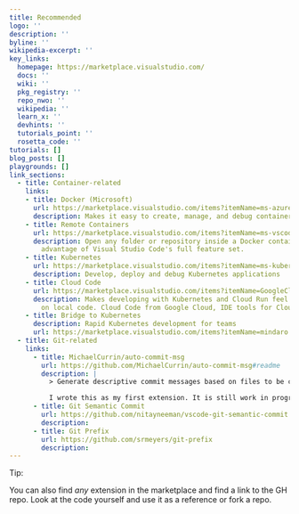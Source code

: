 ```yaml
---
title: Recommended
logo: ''
description: ''
byline: ''
wikipedia-excerpt: ''
key_links:
  homepage: https://marketplace.visualstudio.com/
  docs: ''
  wiki: ''
  pkg_registry: ''
  repo_nwo: ''
  wikipedia: ''
  learn_x: ''
  devhints: ''
  tutorials_point: ''
  rosetta_code: ''
tutorials: []
blog_posts: []
playgrounds: []
link_sections:
  - title: Container-related
    links:
    - title: Docker (Microsoft)
      url: https://marketplace.visualstudio.com/items?itemName=ms-azuretools.vscode-docker
      description: Makes it easy to create, manage, and debug containerized applications.
    - title: Remote Containers
      url: https://marketplace.visualstudio.com/items?itemName=ms-vscode-remote.remote-containers
      description: Open any folder or repository inside a Docker container and take
        advantage of Visual Studio Code's full feature set.
    - title: Kubernetes
      url: https://marketplace.visualstudio.com/items?itemName=ms-kubernetes-tools.vscode-kubernetes-tools
      description: Develop, deploy and debug Kubernetes applications
    - title: Cloud Code
      url: https://marketplace.visualstudio.com/items?itemName=GoogleCloudTools.cloudcode
      description: Makes developing with Kubernetes and Cloud Run feel like working
        on local code. Cloud Code from Google Cloud, IDE tools for Cloud Native development.
    - title: Bridge to Kubernetes
      description: Rapid Kubernetes development for teams
      url: https://marketplace.visualstudio.com/items?itemName=mindaro.mindaro
  - title: Git-related
    links:
      - title: MichaelCurrin/auto-commit-msg
        url: https://github.com/MichaelCurrin/auto-commit-msg#readme
        description: |
          > Generate descriptive commit messages based on files to be committed without touching your keyboard

          I wrote this as my first extension. It is still work in progress but it is working and has a nice flow of tests and installation. It was based heavily on the two extensions listed next.
      - title: Git Semantic Commit
        url: https://github.com/nitayneeman/vscode-git-semantic-commit
        description:
      - title: Git Prefix
        url: https://github.com/srmeyers/git-prefix
        description:
---
```


Tip:

You can also find _any_ extension in the marketplace and find a link to the GH repo. Look at the code yourself and use it as a reference or fork a repo.
